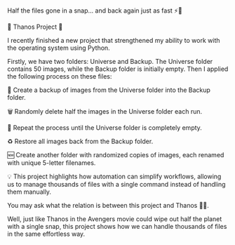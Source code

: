 Half the files gone in a snap… and back again just as fast ⚡📂


🚀 Thanos Project 🚀

I recently finished a new project that strengthened my ability to work with the operating system using Python.

Firstly, we have two folders: Universe and Backup. The Universe folder contains 50 images, while the Backup folder is initially empty. Then I applied the following process on these files:

📂 Create a backup of images from the Universe folder into the Backup folder.

🗑️ Randomly delete half the images in the Universe folder each run.

🔄 Repeat the process until the Universe folder is completely empty.

♻️ Restore all images back from the Backup folder.

🆕 Create another folder with randomized copies of images, each renamed with unique 5-letter filenames.


💡 This project highlights how automation can simplify workflows, allowing us to manage thousands of files with a single command instead of handling them manually.

You may ask what the relation is between this project and Thanos 🤔✨.

Well, just like Thanos in the Avengers movie could wipe out half the planet with a single snap, this project shows how we can handle thousands of files in the same effortless way.

